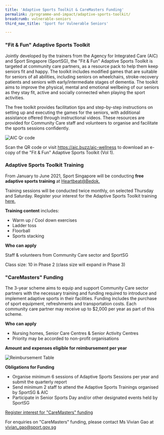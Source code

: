 ```yaml
---
title: 'Adaptive Sports Toolkit & CareMasters Funding'
permalink: /programme-and-impact/adaptive-sports-toolkit/
breadcrumb: vulnerable-seniors
third_nav_title: 'Sport for Vulnerable Seniors'

---
```



### "Fit & Fun" Adaptive Sports Toolkit

Jointly developed by the trainers from the Agency for Integrated Care (AIC) and Sport Singapore (SportSG), the "Fit & Fun" Adaptive Sports Toolkit is targeted at community care partners, as a resource pack to help them keep seniors fit and happy.  The toolkit includes modified games that are suitable for seniors of all abilities, including seniors on wheelchairs, stroke-recovery patients and seniors with early/intermediate stages of dementia.  The toolkit aims to improve the physical, mental and emotional wellbeing of our seniors as they stay fit, active and socially connected when playing the sport activities.

The free toolkit provides facilitation tips and step-by-step instructions on setting up and executing the games for the seniors, with additional assistance offered through instructional videos.  These resources are provided for Community Care staff and volunteers to organise and facilitate the sports sessions confidently.

![AIC Qr code](/images/AIC_QRcode.jpg)

Scan the QR code or visit <https://aic.buzz/aic-wellness> to download an e-copy of the "Fit & Fun" Adaptive Sports Toolkit (Vol 1). 


### Adaptive Sports Toolkit Training

From January to June 2021, Sport Singapore will be conducting __free adaptive sports training__ at [Heartbeat@Bedok.](https://www.myactivesg.com/facilities/heartbeat-bedok-activesg-sports-centre)

Training sessions will be conducted twice monthly, on selected Thursday and Saturday. Register your interest for the Adaptive Sports Toolkit training [here.](https://share.hsforms.com/1GwuVMpR3TfGpNJGoiFWfXA3p5mz)

__Training content__ includes:

* Warm up / Cool down exercises
* Ladder toss
* Floorball
* Sports stacking

__Who can apply__

Staff & volunteers from Community Care sector and SportSG 

Class size: 10 in Phase 2 (class size will expand in Phase 3)


### "CareMasters" Funding

The 3-year scheme aims to equip and support Community Care sector partners with the necessary training and funding required to introduce and implement adaptive sports in their facilities.  Funding includes the purchase of sport equipment, refreshments and transportation costs.  Each community care partner may receive up to $2,000 per year as part of this scheme.

__Who can apply__

* Nursing homes, Senior Care Centres & Senior Activity Centres
* Priority may be accorded to non-profit organisations

__Amount and expenses eligible for reimbursement per year__

![Reimbursement Table](/images/Reimbursement_Table_v2.jpg)

__Obligations for Funding__

* Organise minimum 6 sessions of Adaptive Sports Sessions per year and submit the quarterly report 
* Send minimum 2 staff to attend the Adaptive Sports Trainings organised by SportSG & AIC
* Participate in Senior Sports Day and/or other designated events held by SportSG 

[Register interest for "CareMasters" funding](https://share.hsforms.com/1dKwqsElLQ0G42FHdRjtQVQ3p5mz) 

For enquiries on "CareMasters" funding, please contact Ms Vivian Gao at <vivian_gao@sport.gov.sg>

